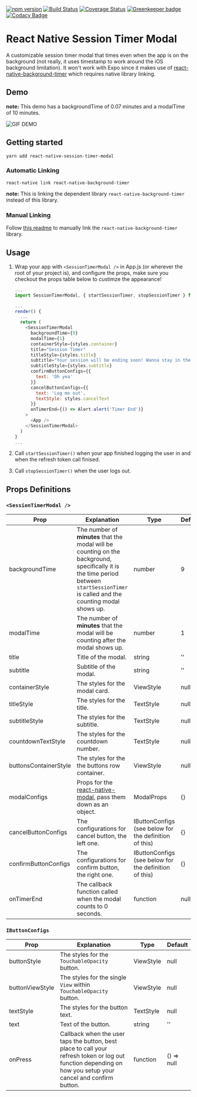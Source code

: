 [![npm version](https://badge.fury.io/js/react-native-session-timer-modal.svg)](https://badge.fury.io/js/react-native-session-timer-modal)
[![Build Status](https://travis-ci.org/appirio-digital/react-native-session-timer-modal.svg?branch=master)](https://travis-ci.org/appirio-digital/react-native-session-timer-modal)
[![Coverage Status](https://coveralls.io/repos/github/appirio-digital/react-native-session-timer-modal/badge.svg?branch=master)](https://coveralls.io/github/appirio-digital/react-native-session-timer-modal?branch=master)
[![Greenkeeper badge](https://badges.greenkeeper.io/appirio-digital/react-native-session-timer-modal.svg)](https://greenkeeper.io/)
[![Codacy Badge](https://api.codacy.com/project/badge/Grade/2885acac20c841c19217f21f64b84bd9)](https://app.codacy.com/app/thousight/react-native-session-timer-modal?utm_source=github.com&utm_medium=referral&utm_content=appirio-digital/react-native-session-timer-modal&utm_campaign=Badge_Grade_Dashboard)

# React Native Session Timer Modal

A customizable session timer modal that times even when the app is on the background (not really, it uses timestamp to work around the iOS background limitation). It won't work with Expo since it makes use of [react-native-background-timer](https://github.com/ocetnik/react-native-background-timer) which requires native library linking.

## Demo

**note:** This demo has a backgroundTime of 0.07 minutes and a modalTime of 10 minutes.

![GIF DEMO](https://i.imgur.com/eCsuJDz.gif)

## Getting started

`yarn add react-native-session-timer-modal`

### Automatic Linking

`react-native link react-native-background-timer`

**note:** This is linking the dependent library `react-native-background-timer` instead of this library.

### Manual Linking

Follow [this readme](https://github.com/ocetnik/react-native-background-timer/blob/master/README.md) to manually link the `react-native-background-timer` library.

## Usage

1. Wrap your app with `<SessionTimerModal />` in App.js (or wherever the root of your project is), and configure the props, make sure you checkout the props table below to custimze the appearance!

   ```javascript
   ...
   import SessionTimerModal, { startSessionTimer, stopSessionTimer } from 'react-native-session-timer-modal';

   ...
   render() {
     ...
     return (
       <SessionTimerModal
         backgroundTime={9}
         modalTime={1}
         containerStyle={styles.container}
         title="Session Timer"
         titleStyle={styles.title}
         subtitle="Your session will be ending soon! Wanna stay in the app?"
         subtitleStyle={styles.subtitle}
         confirmButtonConfigs={{
           text: 'Oh yea'
         }}
         cancelButtonConfigs={{
           text: 'Log me out',
           textStyle: styles.cancelText
         }}
         onTimerEnd={() => Alert.alert('Timer End')}
       >
         <App />
       </SessionTimerModal>
     )
   }
   ...
   ```

2. Call `startSessionTimer()` when your app finished logging the user in and when the refresh token call finised.

3. Call `stopSessionTimer()` when the user logs out.

## Props Definitions

### `<SessionTimerModal />`

| Prop                  | Explanation                                                                                                                                                                            | Type                                                  | Default |
| --------------------- | -------------------------------------------------------------------------------------------------------------------------------------------------------------------------------------- | ----------------------------------------------------- | ------- |
| backgroundTime        | The number of **minutes** that the modal will be counting on the background, specifically it is the time period between `startSessionTimer` is called and the counting modal shows up. | number                                                | 9       |
| modalTime             | The number of **minutes** that the modal will be counting after the modal shows up.                                                                                                    | number                                                | 1       |
| title                 | Title of the modal.                                                                                                                                                                    | string                                                | ''      |
| subtitle              | Subtitle of the modal.                                                                                                                                                                 | string                                                | ''      |
| containerStyle        | The styles for the modal card.                                                                                                                                                         | ViewStyle                                             | null    |
| titleStyle            | The styles for the title.                                                                                                                                                              | TextStyle                                             | null    |
| subtitleStyle         | The styles for the subtitle.                                                                                                                                                           | TextStyle                                             | null    |
| countdownTextStyle    | The styles for the countdown number.                                                                                                                                                   | TextStyle                                             | null    |
| buttonsContainerStyle | The styles for the the buttons row container.                                                                                                                                          | ViewStyle                                             | null    |
| modalConfigs          | Props for the [react-native-modal](https://github.com/react-native-community/react-native-modal#available-props), pass them down as an object.                                         | ModalProps                                            | {}      |
| cancelButtonConfigs   | The configurations for cancel button, the left one.                                                                                                                                    | IButtonConfigs (see below for the definition of this) | {}      |
| confirmButtonConfigs  | The configurations for confirm button, the right one.                                                                                                                                  | IButtonConfigs (see below for the definition of this) | {}      |
| onTimerEnd            | The callback function called when the modal counts to 0 seconds.                                                                                                                       | function                                              | null    |

### `IButtonConfigs`

| Prop            | Explanation                                                                                                                                                  | Type      | Default    |
| --------------- | ------------------------------------------------------------------------------------------------------------------------------------------------------------ | --------- | ---------- |
| buttonStyle     | The styles for the `TouchableOpacity` button.                                                                                                                | ViewStyle | null       |
| buttonViewStyle | The styles for the single `View` within `TouchableOpacity` button.                                                                                           | ViewStyle | null       |
| textStyle       | The styles for the button text.                                                                                                                              | TextStyle | null       |
| text            | Text of the button.                                                                                                                                          | string    | ''         |
| onPress         | Callback when the user taps the button, best place to call your refresh token or log out function depending on how you setup your cancel and confirm button. | function  | () => null |
